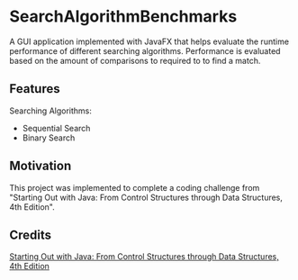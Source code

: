 # SearchAlgorithmBenchmarks

A GUI application implemented with JavaFX that helps evaluate the runtime performance of different searching algorithms. Performance is evaluated based on the amount of comparisons to required to to find a match.

## Features

Searching Algorithms:

- Sequential Search
- Binary Search

## Motivation

This project was implemented to complete a coding challenge from "Starting Out with Java: From Control Structures through Data Structures, 4th Edition".

## Credits

[Starting Out with Java: From Control Structures through Data Structures, 4th Edition](https://www.pearson.com/us/higher-education/program/Gaddis-Starting-Out-with-Java-From-Control-Structures-through-Data-Structures-4th-Edition/PGM1811305.html)
